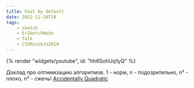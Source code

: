 ```yaml
---
title: Fast by default
date: 2022-12-18T18
tags:
    - sketch
    - ErSketchNote
    - Talk
    - CSSMinskJs2019
---
```


{% render "widgets/youtube",  id: "hh6SohUq1yQ" %}

Доклад про оптимизацию алгоритмов. 1 - норм, n - подозрительно, n² - плохо, n³ - сжечь! [Accidentally Quadratic](https://accidentallyquadratic.tumblr.com/)
